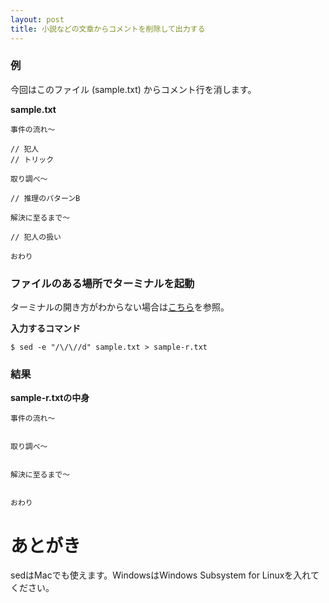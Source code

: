 ```yaml
---
layout: post
title: 小説などの文章からコメントを削除して出力する
---
```


### 例

今回はこのファイル (sample.txt) からコメント行を消します。

**sample.txt**

    事件の流れ〜
    
    // 犯人
    // トリック
    
    取り調べ〜
    
    // 推理のパターンB
    
    解決に至るまで〜
    
    // 犯人の扱い
    
    おわり

### ファイルのある場所でターミナルを起動

ターミナルの開き方がわからない場合は[こちら](https://book.mynavi.jp/macfan/detail_summary/id%3D41833)を参照。

**入力するコマンド**

    $ sed -e "/\/\//d" sample.txt > sample-r.txt

### 結果

**sample-r.txtの中身**

    事件の流れ〜
    
    
    取り調べ〜
    
    
    解決に至るまで〜
    
    
    おわり

# あとがき

sedはMacでも使えます。WindowsはWindows Subsystem for Linuxを入れてください。
